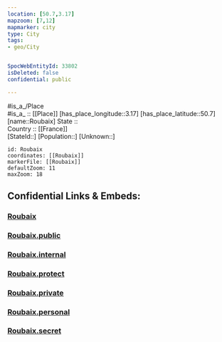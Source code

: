 ```yaml
---
location: [50.7,3.17] 
mapzoom: [7,12] 
mapmarker: city 
type: City
tags:
- geo/City


SpocWebEntityId: 33802
isDeleted: false
confidential: public

---
```

#is_a_/Place  
#is_a_ :: [[Place]] 
[has_place_longitude::3.17] 
[has_place_latitude::50.7] 
[name::Roubaix] 
State ::  
Country :: [[France]]  
[StateId::] 
[Population::] 
[Unknown::] 


```leaflet
id: Roubaix
coordinates: [[Roubaix]] 
markerFile: [[Roubaix]] 
defaultZoom: 11 
maxZoom: 18
```


## Confidential Links & Embeds: 

### [Roubaix](/_Standards/Earth/Continent/Europe/Europe~West/France/regions~France/Hauts-de-France/departments~Hauts-de-France/Hauts-de-France~Nord/communes~Nord/Lille/cities~Lille/Roubaix.md) 

### [Roubaix.public](/_public/Earth/Continent/Europe/Europe~West/France/regions~France/Hauts-de-France/departments~Hauts-de-France/Hauts-de-France~Nord/communes~Nord/Lille/cities~Lille/Roubaix.public.md) 

### [Roubaix.internal](/_internal/Earth/Continent/Europe/Europe~West/France/regions~France/Hauts-de-France/departments~Hauts-de-France/Hauts-de-France~Nord/communes~Nord/Lille/cities~Lille/Roubaix.internal.md) 

### [Roubaix.protect](/_protect/Earth/Continent/Europe/Europe~West/France/regions~France/Hauts-de-France/departments~Hauts-de-France/Hauts-de-France~Nord/communes~Nord/Lille/cities~Lille/Roubaix.protect.md) 

### [Roubaix.private](/_private/Earth/Continent/Europe/Europe~West/France/regions~France/Hauts-de-France/departments~Hauts-de-France/Hauts-de-France~Nord/communes~Nord/Lille/cities~Lille/Roubaix.private.md) 

### [Roubaix.personal](/_personal/Earth/Continent/Europe/Europe~West/France/regions~France/Hauts-de-France/departments~Hauts-de-France/Hauts-de-France~Nord/communes~Nord/Lille/cities~Lille/Roubaix.personal.md) 

### [Roubaix.secret](/_secret/Earth/Continent/Europe/Europe~West/France/regions~France/Hauts-de-France/departments~Hauts-de-France/Hauts-de-France~Nord/communes~Nord/Lille/cities~Lille/Roubaix.secret.md)

